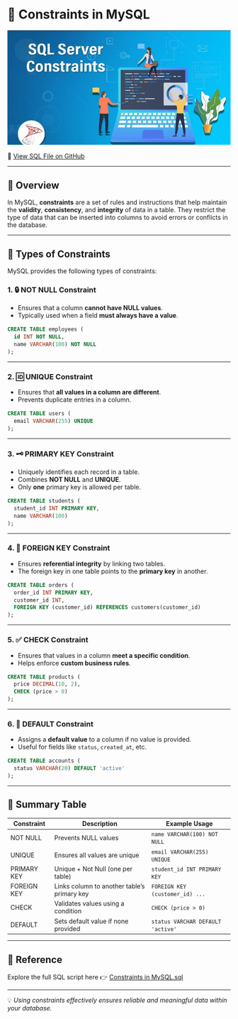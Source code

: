 
# 🚧 Constraints in MySQL

<p align="center">
  <img src="https://github.com/jeevan499/SQL/blob/main/3.%20Constraints/Constraints%20In%20SQL.jpg" alt="MySQL Constraints" />
</p>

🔗 [View SQL File on GitHub](https://github.com/jeevan499/SQL/blob/main/3.%20Constraints/Constraints%20in%20MySQL.sql)

---

## 📘 Overview

In MySQL, **constraints** are a set of rules and instructions that help maintain the **validity**, **consistency**, and **integrity** of data in a table. They restrict the type of data that can be inserted into columns to avoid errors or conflicts in the database.

---

## 🔢 Types of Constraints

MySQL provides the following types of constraints:

### 1. 🔒 NOT NULL Constraint

- Ensures that a column **cannot have NULL values**.
- Typically used when a field **must always have a value**.

```sql
CREATE TABLE employees (
  id INT NOT NULL,
  name VARCHAR(100) NOT NULL
);
```

---

### 2. 🆔 UNIQUE Constraint

- Ensures that **all values in a column are different**.
- Prevents duplicate entries in a column.

```sql
CREATE TABLE users (
  email VARCHAR(255) UNIQUE
);
```

---

### 3. 🗝️ PRIMARY KEY Constraint

- Uniquely identifies each record in a table.
- Combines **NOT NULL** and **UNIQUE**.
- Only **one** primary key is allowed per table.

```sql
CREATE TABLE students (
  student_id INT PRIMARY KEY,
  name VARCHAR(100)
);
```

---

### 4. 🔗 FOREIGN KEY Constraint

- Ensures **referential integrity** by linking two tables.
- The foreign key in one table points to the **primary key** in another.

```sql
CREATE TABLE orders (
  order_id INT PRIMARY KEY,
  customer_id INT,
  FOREIGN KEY (customer_id) REFERENCES customers(customer_id)
);
```

---

### 5. ✅ CHECK Constraint

- Ensures that values in a column **meet a specific condition**.
- Helps enforce **custom business rules**.

```sql
CREATE TABLE products (
  price DECIMAL(10, 2),
  CHECK (price > 0)
);
```

---

### 6. 🧰 DEFAULT Constraint

- Assigns a **default value** to a column if no value is provided.
- Useful for fields like `status`, `created_at`, etc.

```sql
CREATE TABLE accounts (
  status VARCHAR(20) DEFAULT 'active'
);
```

---

## 📎 Summary Table

| Constraint      | Description                                      | Example Usage                        |
|----------------|--------------------------------------------------|--------------------------------------|
| NOT NULL        | Prevents NULL values                            | `name VARCHAR(100) NOT NULL`         |
| UNIQUE          | Ensures all values are unique                   | `email VARCHAR(255) UNIQUE`          |
| PRIMARY KEY     | Unique + Not Null (one per table)               | `student_id INT PRIMARY KEY`         |
| FOREIGN KEY     | Links column to another table’s primary key     | `FOREIGN KEY (customer_id) ...`      |
| CHECK           | Validates values using a condition              | `CHECK (price > 0)`                  |
| DEFAULT         | Sets default value if none provided             | `status VARCHAR DEFAULT 'active'`    |

---

## 📎 Reference

Explore the full SQL script here 👉 [Constraints in MySQL.sql](https://github.com/jeevan499/SQL/blob/main/3.%20Constraints/Constraints%20in%20MySQL.sql)

---

💡 *Using constraints effectively ensures reliable and meaningful data within your database.*
